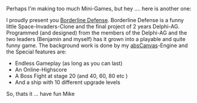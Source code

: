 Perhaps I'm making too much Mini-Games, but hey .... here is another one:

I proudly present you [Borderline Defense](/programs/view/Borderline%20Defense). Borderline Defense is a funny little Space-Invaders-Clone and the final project of 2 years Delphi-AG.
Programmed (and designed) from the members of the Delphi-AG and the two leaders (Benjamin and myself) has it grown into a playable and quite funny game.
The background work is done by my [absCanvas](/programs/view/AbsCanvas)-Engine and the Special features are:

 - Endless Gameplay (as long as you can last)
 - An Online-Highscore
 - A Boss Fight at stage 20 (and 40, 60, 80 etc )
 - And a ship with 10 different upgrade levels

So, thats it ... have fun
Mike